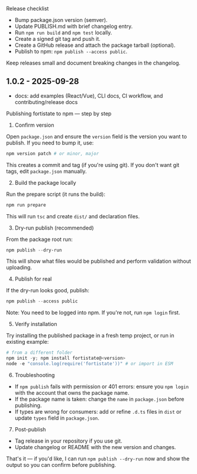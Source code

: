 Release checklist

- Bump package.json version (semver).
- Update PUBLISH.md with brief changelog entry.
- Run `npm run build` and `npm test` locally.
- Create a signed git tag and push it.
- Create a GitHub release and attach the package tarball (optional).
- Publish to npm: `npm publish --access public`.

Keep releases small and document breaking changes in the changelog.

## 1.0.2 - 2025-09-28

- docs: add examples (React/Vue), CLI docs, CI workflow, and contributing/release docs

Publishing fortistate to npm — step by step

1) Confirm version

Open `package.json` and ensure the `version` field is the version you want to publish. If you need to bump it, use:

```powershell
npm version patch # or minor, major
```

This creates a commit and tag (if you're using git). If you don't want git tags, edit `package.json` manually.

2) Build the package locally

Run the prepare script (it runs the build):

```powershell
npm run prepare
```

This will run `tsc` and create `dist/` and declaration files.

3) Dry-run publish (recommended)

From the package root run:

```powershell
npm publish --dry-run
```

This will show what files would be published and perform validation without uploading.

4) Publish for real

If the dry-run looks good, publish:

```powershell
npm publish --access public
```

Note: You need to be logged into npm. If you're not, run `npm login` first.

5) Verify installation

Try installing the published package in a fresh temp project, or run in existing example:

```powershell
# from a different folder
npm init -y; npm install fortistate@<version>
node -e "console.log(require('fortistate'))" # or import in ESM
```

6) Troubleshooting

- If `npm publish` fails with permission or 401 errors: ensure you `npm login` with the account that owns the package name.
- If the package name is taken: change the `name` in `package.json` before publishing.
- If types are wrong for consumers: add or refine `.d.ts` files in `dist` or update `types` field in `package.json`.

7) Post-publish

- Tag release in your repository if you use git.
- Update changelog or README with the new version and changes.

That's it — if you'd like, I can run `npm publish --dry-run` now and show the output so you can confirm before publishing.
